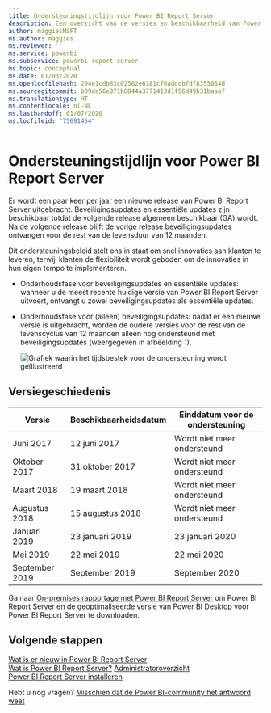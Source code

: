```yaml
---
title: Ondersteuningstijdlijn voor Power BI Report Server
description: Een overzicht van de versies en beschikbaarheid van Power BI Report Server.
author: maggiesMSFT
ms.author: maggies
ms.reviewer: ''
ms.service: powerbi
ms.subservice: powerbi-report-server
ms.topic: conceptual
ms.date: 01/03/2020
ms.openlocfilehash: 204e1cdb83c02582e6181cf6addcbfdf8355054d
ms.sourcegitcommit: b09de56e971b8844a3771413d1f56d49b31baaaf
ms.translationtype: HT
ms.contentlocale: nl-NL
ms.lasthandoff: 01/07/2020
ms.locfileid: "75691454"
---
```

# <a name="support-timeline-for-power-bi-report-server"></a>Ondersteuningstijdlijn voor Power BI Report Server

Er wordt een paar keer per jaar een nieuwe release van Power BI Report Server uitgebracht. Beveiligingsupdates en essentiële updates zijn beschikbaar totdat de volgende release algemeen beschikbaar (GA) wordt. Na de volgende release blijft de vorige release beveiligingsupdates ontvangen voor de rest van de levensduur van 12 maanden.

Dit ondersteuningsbeleid stelt ons in staat om snel innovaties aan klanten te leveren, terwijl klanten de flexibiliteit wordt geboden om de innovaties in hun eigen tempo te implementeren.

* Onderhoudsfase voor beveiligingsupdates en essentiële updates: wanneer u de meest recente huidige versie van Power BI Report Server uitvoert, ontvangt u zowel beveiligingsupdates als essentiële updates.
* Onderhoudsfase voor (alleen) beveiligingsupdates: nadat er een nieuwe versie is uitgebracht, worden de oudere versies voor de rest van de levenscyclus van 12 maanden alleen nog ondersteund met beveiligingsupdates (weergegeven in afbeelding 1).

    ![Grafiek waarin het tijdsbestek voor de ondersteuning wordt geïllustreerd](media/support-timeline/report-server-support-timeline-overall.png)

## <a name="version-history"></a>Versiegeschiedenis

| **Versie** | **Beschikbaarheidsdatum** | **Einddatum voor de ondersteuning** |
| --- | --- | --- |
| Juni 2017 |12 juni 2017 |Wordt niet meer ondersteund |
| Oktober 2017 |31 oktober 2017 | Wordt niet meer ondersteund |
| Maart 2018 | 19 maart 2018 | Wordt niet meer ondersteund |
| Augustus 2018 | 15 augustus 2018 | Wordt niet meer ondersteund |
| Januari 2019 | 23 januari 2019 | 23 januari 2020 |
| Mei 2019 | 22 mei 2019 | 22 mei 2020 |
| September 2019 | September 2019 | September 2020 

Ga naar [On-premises rapportage met Power BI Report Server](https://powerbi.microsoft.com/report-server/) om Power BI Report Server en de geoptimaliseerde versie van Power BI Desktop voor Power BI Report Server te downloaden.

## <a name="next-steps"></a>Volgende stappen
[Wat is er nieuw in Power BI Report Server](whats-new.md)  
[Wat is Power BI Report Server?](get-started.md)
[Administratoroverzicht](admin-handbook-overview.md)  
[Power BI Report Server installeren](install-report-server.md)  

Hebt u nog vragen? [Misschien dat de Power BI-community het antwoord weet](https://community.powerbi.com/)